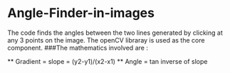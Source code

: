 # Angle-Finder-in-images
The code finds the angles between the two lines generated by clicking at any 3 points on the image. The openCV libraray is used as the core component.
 ###The mathematics involved are :
 
  ** Gradient = slope = (y2-y1)/(x2-x1)
  ** Angle = tan inverse of slope
